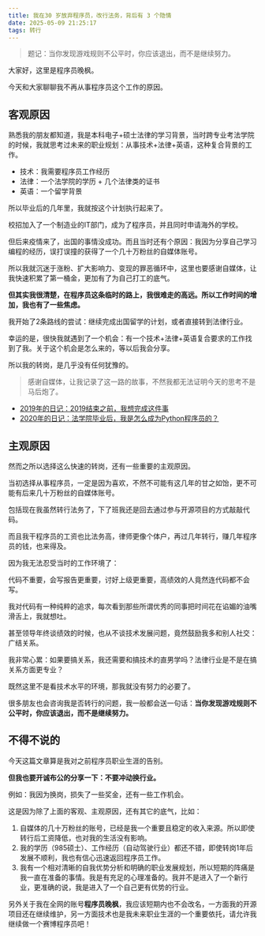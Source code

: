 ```yaml
---
title: 我在30 岁放弃程序员，改行法务，背后有 3 个隐情
date: 2025-05-09 21:25:17
tags: 转行
---
```


> 题记：当你发现游戏规则不公平时，你应该退出，而不是继续努力。

大家好，这里是程序员晚枫。

今天和大家聊聊我不再从事程序员这个工作的原因。

## 客观原因

熟悉我的朋友都知道，我是本科电子+硕士法律的学习背景，当时跨专业考法学院的时候，我就思考过未来的职业规划：从事技术+法律+英语，这种复合背景的工作。

- 技术：我需要程序员工作经历
- 法律：一个法学院的学历 + 几个法律类的证书
- 英语：一个留学背景

所以毕业后的几年里，我就按这个计划执行起来了。

校招加入了一个制造业的IT部门，成为了程序员，并且同时申请海外的学校。

但后来疫情来了，出国的事情没成功。而且当时还有个原因：我因为分享自己学习编程的经历，误打误撞的获得了一个几十万粉丝的自媒体账号。

所以我就沉迷于涨粉、扩大影响力、变现的罪恶循环中，这里也要感谢自媒体，让我快速积累了第一桶金，更加有了为自己打工的底气。

**但其实我很清楚，在程序员这条临时的路上，我很难走的高远。所以工作时间的增加，我也有了一些焦虑。**

我开始了2条路线的尝试：继续完成出国留学的计划，或者直接转到法律行业。

幸运的是，很快我就遇到了一个机会：有一个技术+法律+英语复合要求的工作找到了我。关于这个机会是怎么来的，等以后我会分享。

所以我的转岗，是几乎没有任何犹豫的。

> 感谢自媒体，让我记录了这一路的故事，不然我都无法证明今天的思考不是马后炮了。

- [2019年的日记：2019结束之前，我想完成这件事](https://mp.weixin.qq.com/s/v-xX6l1Rz0LF_bod62rjZA)
- [2020年的日记：法学院毕业后，我是怎么成为Python程序员的？](https://mp.weixin.qq.com/s/9BDXVzwEQiRz5WNnqHTXqQ)



## 主观原因

然而之所以选择这么快速的转岗，还有一些重要的主观原因。

当初选择从事程序员，一定是因为喜欢，不然不可能有这几年的甘之如饴，更不可能有后来几十万粉丝的自媒体账号。

包括现在我虽然转行法务了，下了班我还是回去通过参与开源项目的方式敲敲代码。

而且我干程序员的工资也比法务高，律师更像个体户，再过几年转行，赚几年程序员的钱，也来得及。 

因为我无法忍受当时的工作环境了：

代码不重要，会写报告更重要，讨好上级更重要，高绩效的人竟然连代码都不会写。

我对代码有一种纯粹的追求，每次看到那些所谓优秀的同事把时间花在谄媚的油嘴滑舌上，我就想吐。

甚至领导年终谈绩效的时候，也从不谈技术发展问题，竟然鼓励我多和别人社交：广结关系。

我非常心累：如果要搞关系，我还需要和搞技术的直男学吗？法律行业是不是在搞关系方面更专业？

既然这里不是看技术水平的环境，那我就没有努力的必要了。

很多朋友也会咨询我是否转行的问题，我一般都会送一句话：**当你发现游戏规则不公平时，你应该退出，而不是继续努力。**

## 不得不说的

今天这篇文章算是我对之前程序员职业生涯的告别。

**但我也要开诚布公的分享一下：不要冲动换行业。**

例如：我因为换岗，损失了一些奖金，还有一些工作机会。

这是因为除了上面的客观、主观原因，还有其它的底气，比如：

1. 自媒体的几十万粉丝的账号，已经是我一个重要且稳定的收入来源。所以即使转行后工资降低，也对我的生活没有影响。
2. 我的学历（985硕士）、工作经历（自动驾驶行业）都还不错，即使转岗1年后发展不顺利，我也有信心迅速返回程序员工作。
3. 我有一个相对清晰的自我优势分析和明确的职业发展规划，所以短期的阵痛是我一直在准备的事情。我是有充足的心理准备的。我并不是进入了一个新行业，更准确的说，我是进入了一个自己更有优势的行业。

另外关于我在全网的账号**程序员晚枫**，我应该短期内也不会改名，一方面我的开源项目还在继续维护，另一方面技术也是我未来职业生涯的一个重要依托，请允许我继续做一个赛博程序员吧！


